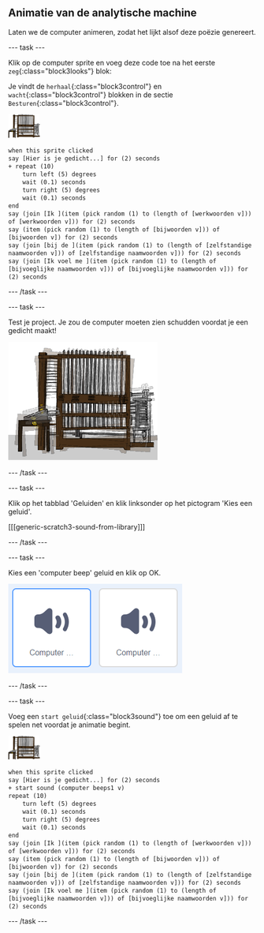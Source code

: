 ## Animatie van de analytische machine

Laten we de computer animeren, zodat het lijkt alsof deze poëzie genereert.

--- task ---

Klik op de computer sprite en voeg deze code toe na het eerste `zeg`{:class="block3looks"} blok:

Je vindt de `herhaal`{:class="block3control"} en `wacht`{:class="block3control"} blokken in de sectie `Besturen`{:class="block3control"}.

![computer sprite](images/computer-sprite.png)

```blocks3
when this sprite clicked
say [Hier is je gedicht...] for (2) seconds
+ repeat (10)
	turn left (5) degrees
	wait (0.1) seconds
	turn right (5) degrees
	wait (0.1) seconds	
end
say (join [Ik ](item (pick random (1) to (length of [werkwoorden v])) of [werkwoorden v])) for (2) seconds
say (item (pick random (1) to (length of [bijwoorden v])) of [bijwoorden v]) for (2) seconds
say (join [bij de ](item (pick random (1) to (length of [zelfstandige naamwoorden v])) of [zelfstandige naamwoorden v])) for (2) seconds
say (join [Ik voel me ](item (pick random (1) to (length of [bijvoeglijke naamwoorden v])) of [bijvoeglijke naamwoorden v])) for (2) seconds
```

--- /task ---

--- task ---

Test je project. Je zou de computer moeten zien schudden voordat je een gedicht maakt!

![computer sprite schudt heen en weer](images/poetry-animate-test.png)

--- /task ---

--- task ---

Klik op het tabblad 'Geluiden' en klik linksonder op het pictogram 'Kies een geluid'.

[[[generic-scratch3-sound-from-library]]]

--- /task ---

--- task ---

Kies een 'computer beep' geluid en klik op OK.

![computer beeps 1 en 2 geluiden in geluidsbibliotheek](images/poetry-beeps.png)

--- /task ---

--- task ---

Voeg een `start geluid`{:class="block3sound"} toe om een geluid af te spelen net voordat je animatie begint.

![computer sprite](images/computer-sprite.png)

```blocks3
when this sprite clicked
say [Hier is je gedicht...] for (2) seconds
+ start sound (computer beeps1 v)
repeat (10)
	turn left (5) degrees
	wait (0.1) seconds
	turn right (5) degrees
	wait (0.1) seconds	
end
say (join [Ik ](item (pick random (1) to (length of [werkwoorden v])) of [werkwoorden v])) for (2) seconds
say (item (pick random (1) to (length of [bijwoorden v])) of [bijwoorden v]) for (2) seconds
say (join [bij de ](item (pick random (1) to (length of [zelfstandige naamwoorden v])) of [zelfstandige naamwoorden v])) for (2) seconds
say (join [Ik voel me ](item (pick random (1) to (length of [bijvoeglijke naamwoorden v])) of [bijvoeglijke naamwoorden v])) for (2) seconds
```

--- /task ---
